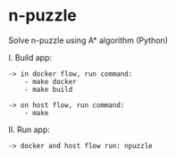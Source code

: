 # n-puzzle
Solve n-puzzle using A* algorithm (Python)

I. Build app:
    
    -> in docker flow, run command:
        - make docker
        - make build 
        
    -> on host flow, run command:
        - make

II. Run app:
    
    -> docker and host flow run: npuzzle
